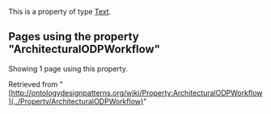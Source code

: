 This is a property of type [Text](../Type/Text "Type:Text").




  


## Pages using the property "ArchitecturalODPWorkflow"


Showing 1 page using this property.



Retrieved from "[http://ontologydesignpatterns.org/wiki/Property:ArchitecturalODPWorkflow](../Property/ArchitecturalODPWorkflow)"